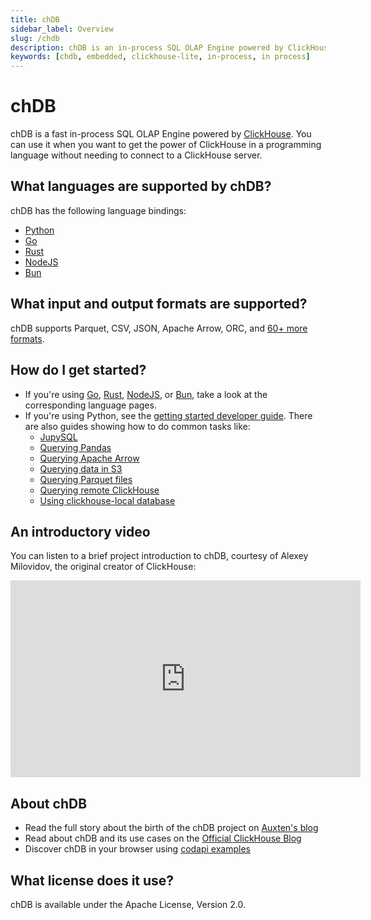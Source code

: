 ```yaml
---
title: chDB
sidebar_label: Overview
slug: /chdb
description: chDB is an in-process SQL OLAP Engine powered by ClickHouse
keywords: [chdb, embedded, clickhouse-lite, in-process, in process]
---
```


# chDB

chDB is a fast in-process SQL OLAP Engine powered by [ClickHouse](https://github.com/clickhouse/clickhouse).
You can use it when you want to get the power of ClickHouse in a programming language without needing to connect to a ClickHouse server.

## What languages are supported by chDB?

chDB has the following language bindings:

* [Python](install/python.md)
* [Go](install/go.md)
* [Rust](install/rust.md)
* [NodeJS](install/nodejs.md)
* [Bun](install/bun.md)

## What input and output formats are supported?

chDB supports Parquet, CSV, JSON, Apache Arrow, ORC, and [60+ more formats](/interfaces/formats).

## How do I get started?

* If you're using [Go](install/go.md), [Rust](install/rust.md), [NodeJS](install/nodejs.md), or [Bun](install/bun.md), take a look at the corresponding language pages.
* If you're using Python, see the [getting started developer guide](getting-started.md). There are also guides showing how to do common tasks like:
    * [JupySQL](guides/jupysql.md)
    * [Querying Pandas](guides/querying-pandas.md)
    * [Querying Apache Arrow](guides/querying-apache-arrow.md)
    * [Querying data in S3](guides/querying-s3-bucket.md)
    * [Querying Parquet files](guides/querying-parquet.md)
    * [Querying remote ClickHouse](guides/query-remote-clickhouse.md)
    * [Using clickhouse-local database](guides/clickhouse-local.md)

<!-- ## What is chDB?

chDB lets you 

- Supports Python DB API 2.0: [example](https://github.com/chdb-io/chdb/blob/main/examples/dbapi.py) and [custom UDF Functions](https://github.com/chdb-io/chdb/blob/main/examples/udf.py) -->

## An introductory video

You can listen to a brief project introduction to chDB, courtesy of Alexey Milovidov, the original creator of ClickHouse:

<div class='vimeo-container'>
<iframe width="560" height="315" src="https://www.youtube.com/embed/cuf_hYn7dqU?si=SzUm7RW4Ae5-YwFo" title="YouTube video player" frameborder="0" allow="accelerometer; autoplay; clipboard-write; encrypted-media; gyroscope; picture-in-picture; web-share" referrerpolicy="strict-origin-when-cross-origin" allowfullscreen></iframe>
</div>

## About chDB

- Read the full story about the birth of the chDB project on [Auxten's blog](https://clickhouse.com/blog/chdb-embedded-clickhouse-rocket-engine-on-a-bicycle)
- Read about chDB and its use cases on the [Official ClickHouse Blog](https://clickhouse.com/blog/welcome-chdb-to-clickhouse)
- Discover chDB in your browser using [codapi examples](https://antonz.org/trying-chdb/)


## What license does it use?

chDB is available under the Apache License, Version 2.0.